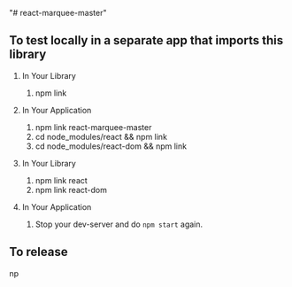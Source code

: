 "# react-marquee-master"

## To test locally in a separate app that imports this library

1. In Your Library

   1. npm link

2. In Your Application

   1. npm link react-marquee-master
   2. cd node_modules/react && npm link
   3. cd node_modules/react-dom && npm link

3. In Your Library

   1. npm link react
   2. npm link react-dom

4. In Your Application
   1. Stop your dev-server and do `npm start` again.

## To release

np
